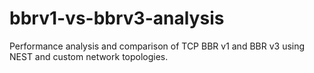 # bbrv1-vs-bbrv3-analysis
Performance analysis and comparison of TCP BBR v1 and BBR v3 using NEST and custom network topologies.
